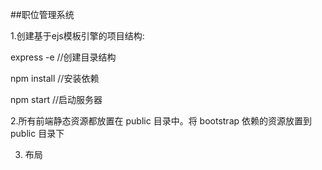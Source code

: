 ##职位管理系统

1.创建基于ejs模板引擎的项目结构:

express -e
//创建目录结构

npm install
//安装依赖

npm start
//启动服务器

2.所有前端静态资源都放置在 public 目录中。将 bootstrap 依赖的资源放置到 public 目录下

3. 布局